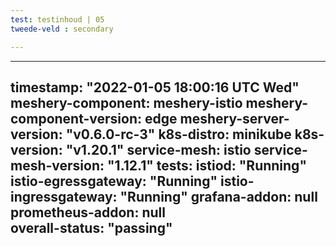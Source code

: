 ```yaml
---
test: testinhoud | 05
tweede-veld : secondary

---
```



---
timestamp: "2022-01-05 18:00:16 UTC Wed"
meshery-component: meshery-istio
meshery-component-version: edge
meshery-server-version: "v0.6.0-rc-3"
k8s-distro: minikube
k8s-version: "v1.20.1"
service-mesh: istio
service-mesh-version: "1.12.1"
tests:
  istiod: "Running"
  istio-egressgateway: "Running"
  istio-ingressgateway:  "Running"
  grafana-addon: null
  prometheus-addon: null  
overall-status: "passing"
---
